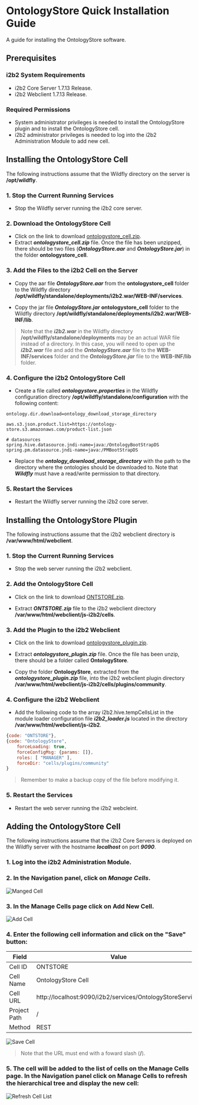 # OntologyStore Quick Installation Guide

A guide for installing the OntologyStore software.

## Prerequisites

### i2b2 System Requirements

- i2b2 Core Server 1.7.13 Release.
- i2b2 Webclient 1.7.13 Release.

### Required Permissions

- System administrator privileges is needed to install the OntologyStore plugin and to install the OntologyStore cell.
- i2b2 administrator privileges is needed to log into the i2b2 Administration Module to add new cell.

## Installing the OntologyStore Cell

The following instructions assume that the Wildfly directory on the server is **/opt/wildfly**.

### 1. Stop the Current Running Services

- Stop the Wildfly server running the i2b2 core server.

### 2. Download the OntologyStore Cell

- Click on the link to download [ontologystore_cell.zip](https://pitt-dbmi.s3.amazonaws.com/ontology-store/ontologystore_cell.zip).
- Extract ***ontologystore_cell.zip*** file.  Once the file has been unzipped, there should be two files (***OntologyStore.aar*** and ***OntologyStore.jar***) in the folder **ontologystore_cell**.

### 3. Add the Files to the i2b2 Cell on the Server

- Copy the aar file ***OntologyStore.aar*** from the **ontologystore_cell** folder to the Wildfly directory **/opt/wildfly/standalone/deployments/i2b2.war/WEB-INF/services**.

- Copy the jar file ***OntologyStore.jar*** **ontologystore_cell** folder to the Wildfly directory **/opt/wildfly/standalone/deployments/i2b2.war/WEB-INF/lib**.

> Note that the ***i2b2.war*** in the Wildfly directory **/opt/wildfly/standalone/deployments** may be an actual WAR file instead of a directory.  In this case, you will need to open up the ***i2b2.war*** file and add the ***OntologyStore.aar*** file to the **WEB-INF/services** folder and the ***OntologyStore.jar*** file to the **WEB-INF/lib** folder.

### 4. Configure the i2b2 OntologyStore Cell

- Create a file called ***ontologystore.properties*** in the Wildfly configuration directory **/opt/wildfly/standalone/configuration** with the following content:

```properties
ontology.dir.download=ontology_download_storage_directory

aws.s3.json.product.list=https://ontology-store.s3.amazonaws.com/product-list.json

# datasources
spring.hive.datasource.jndi-name=java:/OntologyBootStrapDS
spring.pm.datasource.jndi-name=java:/PMBootStrapDS
```

- Replace the ***ontology_download_storage_directory*** with the path to the directory where the ontologies should be downloaded to.  Note that ***Wildfly*** must have a read/write permission to that directory.

### 5. Restart the Services

- Restart the Wildfly server running the i2b2 core server.

## Installing the OntologyStore Plugin

The following instructions assume that the i2b2 webclient directory is **/var/www/html/webclient**.

### 1. Stop the Current Running Services

- Stop the web server running the i2b2 webclient.

### 2. Add the OntologyStore Cell

-  Click on the link to download [ONTSTORE.zip](https://pitt-dbmi.s3.amazonaws.com/ontology-store/ONTSTORE.zip).

- Extract ***ONTSTORE.zip*** file to the i2b2 webclient directory **/var/www/html/webclient/js-i2b2/cells**.


### 3. Add the Plugin to the i2b2 Webclient

- Click on the link to download [ontologystore_plugin.zip](https://pitt-dbmi.s3.amazonaws.com/ontology-store/ontologystore_plugin.zip).

- Extract ***ontologystore_plugin.zip*** file.  Once the file has been unzip, there should be a folder called **OntologyStore**.

- Copy the folder **OntologyStore**, extracted from the ***ontologystore_plugin.zip*** file, into the i2b2 webclient plugin directory **/var/www/html/webclient/js-i2b2/cells/plugins/community**.

### 4. Configure the i2b2 Webclient

- Add the following code to the array i2b2.hive.tempCellsList in the module loader configuration file ***i2b2_loader.js*** located in the directory **/var/www/html/webclient/js-i2b2**.

```js
{code: "ONTSTORE"},
{code: "OntologyStore",
    forceLoading: true,
    forceConfigMsg: {params: []},
    roles: [ "MANAGER" ],
    forceDir: "cells/plugins/community"
}
```

> Remember to make a backup copy of the file before modifying it.

### 5. Restart the Services

- Restart the web server running the i2b2 webcleint.

## Adding the OntologyStore Cell

The following instructions assume that the i2b2 Core Servers is deployed on the Wildfly server with the hostname ***localhost*** on port ***9090***.

### 1. Log into the i2b2 Administration Module.

### 2. In the Navigation panel, click on ***Manage Cells***.

![Manged Cell](../cell/img/managed_cell.png)

### 3. In the Manage Cells page click on Add New Cell.

![Add Cell](../cell/img/add_cell.png)

### 4. Enter the following cell information and click on the "Save" button:

| Field        | Value                                                     |
|--------------|-----------------------------------------------------------|
| Cell ID      | ONTSTORE                                                  |
| Cell Name    | OntologyStore Cell                                        |
| Cell URL     | http://localhost:9090/i2b2/services/OntologyStoreService/ |
| Project Path | /                                                         |
| Method       | REST                                                      |

![Save Cell](../cell/img/save_cell.png)
> Note that the URL must end with a foward slash (**/**).

### 5. The cell will be added to the list of cells on the Manage Cells page.  In the Navigation panel click on Manage Cells to refresh the hierarchical tree and display the new cell:

![Refresh Cell List](../cell/img/refresh_managed_cell.png)
